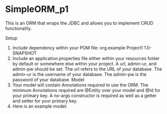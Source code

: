 # SimpleORM_p1
This is an ORM that wraps the JDBC and allows you to implement CRUD functionality.

Setup
1. Include dependency within your POM file:
        <dependency>
            <groupId>org.example</groupId>
            <artifactId>Project1</artifactId>
            <version>1.0-SNAPSHOT</version>
        </dependency>
2. Include an application.properties file either within your resources folder by default or somewhere else within your project. A url, admin-ur, and admin-pw should be set. The url refers to the URL of your database. The admin-ur is the username of your database. The admin-pw is the password of your database.
Model
1. Your model will contain Annotations required to use the ORM. The minimum Annotations required are @Entity over your model and @Id for your primary key. A no-args constructor is required as well as a getter and setter for your primary key.
2. Here is an example model: 
